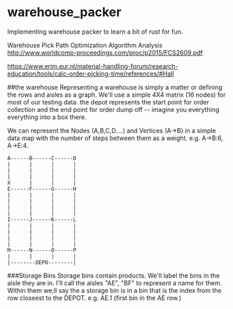 # warehouse_packer

Implementing warehouse packer to learn a bit of rust for fun. 

Warehouse Pick Path Optimization Algorithm Analysis
http://www.worldcomp-proceedings.com/proc/p2015/FCS2609.pdf


https://www.erim.eur.nl/material-handling-forum/research-education/tools/calc-order-picking-time/references/#Hall



##the warehouse 
Representing a warehouse is simply a matter or defining the rows and aisles as a graph. We'll use a simple 4X4 matrix (16 nodes) for most of our testing data. the depot represents the start point for order collection and the end point for order dump off -- imagine you everything everything into a box there. 

We can represent the Nodes (A,B,C,D....) and Vertices (A->B) in a simple data map with the number of steps between them as a weight. e.g. A->B:6, A->E:4. 

```
A------B------C------D
|      |      |      |
|      |      |      |
|      |      |      |
X      |      |      |
E------F------G------H
|      |      |      |
|      |      |      |
|      |      |      |
|      |      |      |
I------J------K------L
|      |      |      |
|      |      |      |
|      |      |      |
|      |      |      |
M------N------O------P
|      |      |      |
|--------DEPO--------|
```

###Storage Bins 
Storage bins contain products. We'll label the bins in the aisle they are in. I'll call the aisles "AE", "BF" to represent a name for them. Within them we;ll say the a storage bin is in a bin that is the index from the row closeest to the DEPOT. e.g. AE.1 (first bin in the AE row.) 